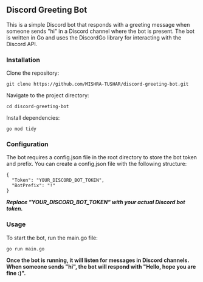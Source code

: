 ## Discord Greeting Bot

This is a simple Discord bot that responds with a greeting message when someone sends "hi" in a Discord channel where the bot is present. The bot is written in Go and uses the DiscordGo library for interacting with the Discord API.

### Installation

Clone the repository:

   ```
   git clone https://github.com/MISHRA-TUSHAR/discord-greeting-bot.git
   ```

Navigate to the project directory:

```
cd discord-greeting-bot
```

Install dependencies:
```
go mod tidy
```

### Configuration


The bot requires a config.json file in the root directory to store the bot token and prefix. You can create a config.json file with the following structure:
```
{
  "Token": "YOUR_DISCORD_BOT_TOKEN",
  "BotPrefix": "!"
}
```

***Replace "YOUR_DISCORD_BOT_TOKEN" with your actual Discord bot token.***


### Usage


To start the bot, run the main.go file:
```
go run main.go
```


**Once the bot is running, it will listen for messages in Discord channels. When someone sends "hi", the bot will respond with "Hello, hope you are fine :)".**

